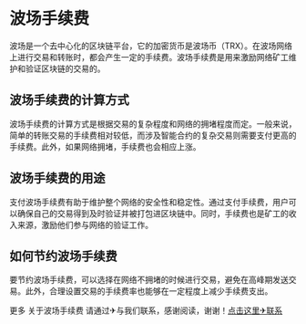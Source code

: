 # 波场手续费

波场是一个去中心化的区块链平台，它的加密货币是波场币（TRX）。在波场网络上进行交易和转账时，都会产生一定的手续费。波场手续费是用来激励网络矿工维护和验证区块链的交易的。

## 波场手续费的计算方式

波场手续费的计算方式是根据交易的复杂程度和网络的拥堵程度而定。一般来说，简单的转账交易的手续费相对较低，而涉及智能合约的复杂交易则需要支付更高的手续费。此外，如果网络拥堵，手续费也会相应上涨。

## 波场手续费的用途

支付波场手续费有助于维护整个网络的安全性和稳定性。通过支付手续费，用户可以确保自己的交易得到及时验证并被打包进区块链中。同时，手续费也是矿工的收入来源，激励他们参与网络的验证工作。

## 如何节约波场手续费

要节约波场手续费，可以选择在网络不拥堵的时候进行交易，避免在高峰期发送交易。此外，合理设置交易的手续费率也能够在一定程度上减少手续费支出。

更多 关于波场手续费 请通过✈与我们联系，感谢阅读，谢谢！[点击这里✈联系](https://trx.tw)